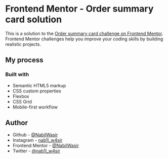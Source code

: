 # Frontend Mentor - Order summary card solution

This is a solution to the [Order summary card challenge on Frontend Mentor](https://www.frontendmentor.io/challenges/order-summary-component-QlPmajDUj). Frontend Mentor challenges help you improve your coding skills by building realistic projects. 

## My process

### Built with

- Semantic HTML5 markup
- CSS custom properties
- Flexbox
- CSS Grid
- Mobile-first workflow

## Author

- Github - [@NabilWasir](https://github.com/NabilWasir)
- Instagram - [nab1l_w4sir](https://www.instagram.com/nab1l_w4sir/)
- Frontend Mentor - [@NabilWasir](https://www.frontendmentor.io/profile/NabilWasir)
- Twitter - [@nab1l_w4sir](https://twitter.com/nab1il_w4sir)

